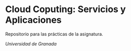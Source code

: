 # Cloud Coputing: Servicios y Aplicaciones

Repositorio para las prácticas de la asignatura.

*Universidad de Granada*
